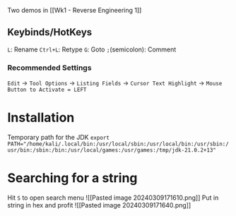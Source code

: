 Two demos in [[Wk1 - Reverse Engineering 1]]

## Keybinds/HotKeys
`L`: Rename
`Ctrl+L`: Retype
`G`: Goto
`;`(semicolon): Comment
### Recommended Settings
`Edit` -> `Tool Options` -> `Listing Fields` -> `Cursor Text Highlight` -> `Mouse Button to Activate = LEFT`

# Installation
Temporary path for the JDK
`export PATH="/home/kali/.local/bin:/usr/local/sbin:/usr/local/bin:/usr/sbin:/usr/bin:/sbin:/bin:/usr/local/games:/usr/games:/tmp/jdk-21.0.2+13" `

# Searching for a string
Hit `S` to open search menu
![[Pasted image 20240309171610.png]]
Put in string in hex and profit
![[Pasted image 20240309171640.png]]


